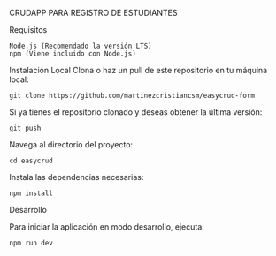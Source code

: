 CRUDAPP PARA REGISTRO DE ESTUDIANTES

Requisitos

    Node.js (Recomendado la versión LTS)
    npm (Viene incluido con Node.js)

Instalación Local
Clona o haz un pull de este repositorio en tu máquina local:

    git clone https://github.com/martinezcristiancsm/easycrud-form

Si ya tienes el repositorio clonado y deseas obtener la última versión:

    git push

Navega al directorio del proyecto:

    cd easycrud

Instala las dependencias necesarias:

    npm install

Desarrollo

Para iniciar la aplicación en modo desarrollo, ejecuta:

    npm run dev

